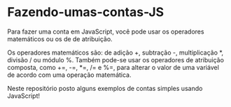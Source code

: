 # Fazendo-umas-contas-JS
Para fazer uma conta em JavaScript, você pode usar os operadores matemáticos ou os de de atribuição.

Os operadores matemáticos são: de adição +, subtração -, multiplicação *, divisão / ou módulo %.
Também pode-se usar os operadores de atribuição composta, como +=, -=, *=, /= e %=, para alterar o valor de uma variável de acordo com uma operação matemática. 


Neste repositório posto alguns exemplos de contas simples usando JavaScript!
